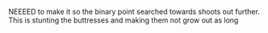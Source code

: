 NEEEED to make it so the binary point searched towards shoots out further. This
is stunting the buttresses and making them not grow out as long
